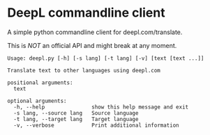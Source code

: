 DeepL commandline client
========================

A simple python commandline client for deepl.com/translate.

This is *NOT* an official API and might break at any moment.


	Usage: deepl.py [-h] [-s lang] [-t lang] [-v] [text [text ...]]

	Translate text to other languages using deepl.com

	positional arguments:
	  text

	optional arguments:
	  -h, --help               show this help message and exit
	  -s lang, --source lang   Source language
	  -t lang, --target lang   Target language
	  -v, --verbose            Print additional information
